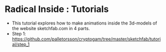 # Radical Inside : Tutorials

- This tutorial explores how to make animations inside the 3d-models of the website sketchfab.com in 4 parts.
- Step 1: https://github.com/palletorsson/cryptogam/tree/master/sketchfab/tutorial/step_1
